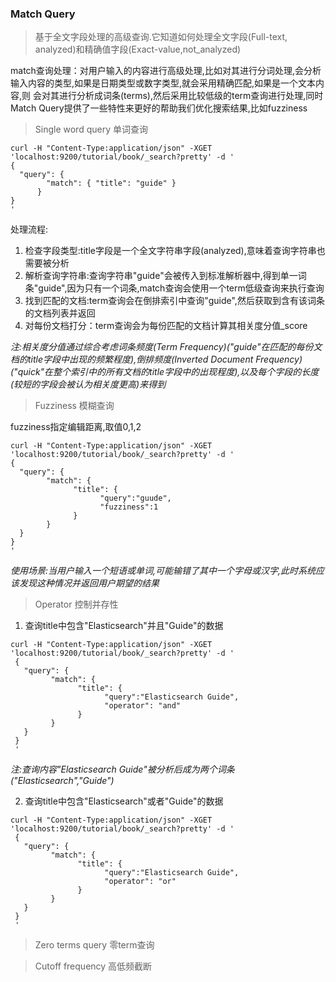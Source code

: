 ### Match Query

> 基于全文字段处理的高级查询.它知道如何处理全文字段(Full-text, analyzed)和精确值字段(Exact-value,not_analyzed)  

match查询处理：对用户输入的内容进行高级处理,比如对其进行分词处理,会分析输入内容的类型,如果是日期类型或数字类型,就会采用精确匹配,如果是一个文本内容,则
会对其进行分析成词条(terms),然后采用比较低级的term查询进行处理,同时 Match Query提供了一些特性来更好的帮助我们优化搜索结果,比如fuzziness  

> Single word query 单词查询
```
curl -H "Content-Type:application/json" -XGET 'localhost:9200/tutorial/book/_search?pretty' -d '
{
  "query": { 
        "match": { "title": "guide" } 
      }
}
'
```     
处理流程:       
1. 检查字段类型:title字段是一个全文字符串字段(analyzed),意味着查询字符串也需要被分析
2. 解析查询字符串:查询字符串"guide"会被传入到标准解析器中,得到单一词条"guide",因为只有一个词条,match查询会使用一个term低级查询来执行查询
3. 找到匹配的文档:term查询会在倒排索引中查询"guide",然后获取到含有该词条的文档列表并返回
4. 对每份文档打分：term查询会为每份匹配的文档计算其相关度分值_score

*注:相关度分值通过综合考虑词条频度(Term Frequency)("guide"在匹配的每份文档的title字段中出现的频繁程度),倒排频度(Inverted Document Frequency)("quick"在整个索引中的所有文档的title字段中的出现程度),以及每个字段的长度(较短的字段会被认为相关度更高)来得到*

> Fuzziness 模糊查询

fuzziness指定编辑距离,取值0,1,2
```
curl -H "Content-Type:application/json" -XGET 'localhost:9200/tutorial/book/_search?pretty' -d '
{
  "query": { 
        "match": { 
              "title": {
                    "query":"guude",
                    "fuzziness":1
              }
        }
  }
}
'
```
*使用场景:当用户输入一个短语或单词,可能输错了其中一个字母或汉字,此时系统应该发现这种情况并返回用户期望的结果*

> Operator 控制并存性
1. 查询title中包含"Elasticsearch"并且"Guide"的数据
```
curl -H "Content-Type:application/json" -XGET 'localhost:9200/tutorial/book/_search?pretty' -d '
 {
   "query": { 
         "match": { 
               "title": {
                     "query":"Elasticsearch Guide",
                     "operator": "and"
               }
         }
   }
 }
 '
```
*注:查询内容"Elasticsearch Guide"被分析后成为两个词条("Elasticsearch","Guide")*  

2. 查询title中包含"Elasticsearch"或者"Guide"的数据
```
curl -H "Content-Type:application/json" -XGET 'localhost:9200/tutorial/book/_search?pretty' -d '
 {
   "query": { 
         "match": { 
               "title": {
                     "query":"Elasticsearch Guide",
                     "operator": "or"
               }
         }
   }
 }
 '
```

> Zero terms query 零term查询

> Cutoff frequency 高低频截断